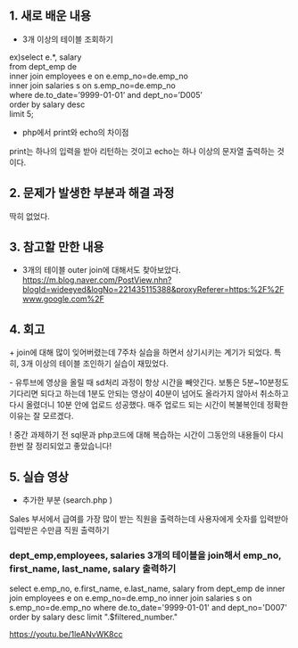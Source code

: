 ## 1. 새로 배운 내용

+ 3개 이상의 테이블 조회하기

ex)select e.*, salary  
from dept_emp de  
inner join employees e on e.emp_no=de.emp_no  
inner join salaries s on s.emp_no=de.emp_no  
where de.to_date=’9999-01-01’ and dept_no=’D005’  
order by salary desc  
limit 5;

+ php에서 print와 echo의 차이점

 print는 하나의 입력을 받아 리턴하는 것이고 echo는 하나 이상의 문자열 출력하는 것이다.


## 2. 문제가 발생한 부분과 해결 과정
딱히 없었다.

## 3. 참고할 만한 내용

+ 3개의 테이블 outer join에 대해서도 찾아보았다.
https://m.blog.naver.com/PostView.nhn?blogId=wideeyed&logNo=221435115388&proxyReferer=https:%2F%2Fwww.google.com%2F


## 4. 회고

\+ join에 대해 많이 잊어버렸는데 7주차 실습을 하면서 상기시키는 계기가 되었다.
특히, 3개 이상의 테이블 조인하기 실습이 재밌었다. 

\- 유투브에 영상을 올릴 때 sd처리 과정이 항상 시간을 빼앗긴다. 
보통은 5분~10분정도 기다리면 되다고 하는데 1분도 안되는 영상이 40분이 넘어도 올라가지 않아서 취소하고 다시 올렸더니 10분 안에 업로드 성공했다.
매주 업로드 되는 시간이 복불복인데 정확한 이유는 잘 모르겠다.

\! 중간 과제하기 전 sql문과 php코드에 대해 복습하는 시간이 그동안의 내용들이 다시 한번 잘 정리되었고 좋았습니다!


## 5. 실습 영상 

+ 추가한 부분 (search.php )

Sales 부서에서 급여를 가장 많이 받는 직원을 출력하는데
사용자에게 숫자를 입력받아 입력받은 수만큼 직원 출력하기 

### dept_emp,employees, salaries  3개의 테이블을 join해서 emp_no, first_name, last_name, salary 출력하기

select e.emp_no, e.first_name, e.last_name, salary
        from dept_emp de
        inner join employees e on e.emp_no=de.emp_no
        inner join salaries s on s.emp_no=de.emp_no
        where de.to_date='9999-01-01' and dept_no='D007'
        order by salary desc
        limit ".$filtered_number."

https://youtu.be/1leANvWK8cc
